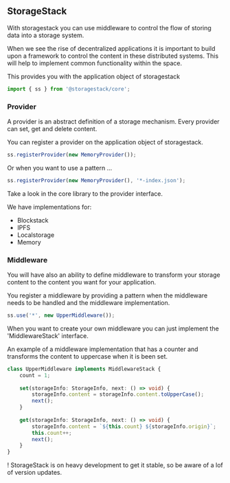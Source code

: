 ## StorageStack

With storagestack you can use middleware to control the flow of storing data into a storage system.

When we see the rise of decentralized applications it is important to build upon a framework to control the content in these distributed systems. This will help to implement common functionality within the space.

This provides you with the application object of storagestack
```typescript
import { ss } from '@storagestack/core';
```

### Provider

A provider is an abstract definition of a storage mechanism. Every provider can set, get and delete content.

You can register a provider on the application object of storagestack.
```typescript
ss.registerProvider(new MemoryProvider());
```

Or when you want to use a pattern ...
```typescript
ss.registerProvider(new MemoryProvider(), '*-index.json');
```

Take a look in the core library to the provider interface.

We have implementations for:
- Blockstack
- IPFS
- Localstorage
- Memory

### Middleware

You will have also an ability to define middleware to transform your storage content to the content you want for your application.

You register a middleware by providing a pattern when the middleware needs to be handled and the middleware implementation.
```typescript
ss.use('*', new UpperMiddleware());
```

When you want to create your own middleware you can just implement the 'MiddlewareStack' interface.

An example of a middleware implementation that has a counter and transforms the content to uppercase when it is been set.
```typescript
class UpperMiddleware implements MiddlewareStack {
    count = 1;
    
    set(storageInfo: StorageInfo, next: () => void) {
        storageInfo.content = storageInfo.content.toUpperCase();
        next();
    }
    
    get(storageInfo: StorageInfo, next: () => void) {
        storageInfo.content = `${this.count} ${storageInfo.origin}`;
        this.count++;
        next();
    }
}
```

! StorageStack is on heavy development to get it stable, so be aware of a lof of version updates.
